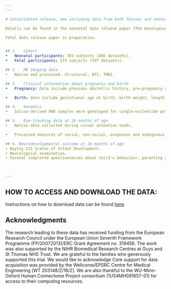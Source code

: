 ```yaml
---
---

# Consolidated release, now including data from both fetuses and neonates

Details can be found in the neonatal data release paper [The Developing Human Connectome Project Neonatal Data Release](https://pubmed.ncbi.nlm.nih.gov/35677357/).

Fetal data release paper in preparation.


## 1.	Cohort 
•	Neonatal participants: 783 subjects (886 datasets).  
•	Fetal participants: 273 subjects (297 datasets).

## 2.	MR Imaging data
•	Native and processed. Structural, DTI, fMRI.

## 3.	Clinical information about pregnancy and birth
•	Pregnancy: Data include previous obstetric history, pre-pregnancy and antenatal maternal conditions, medication. 

•	Birth: data include gestational age at birth, birth weight, length, and head circumference, presentation and mode of birth, medication required at delivery, nutrition and feeding, apgar scores at 1 and 5 min of age. For babies that were admitted to the intensive care unit, there are clinical details about their stay.

## 4.	Genomics
•	Saliva-derived DNA samples were genotyped for single-nucleotide polymorphisms and also processed for methylation analysis. 

## 5.	Eye-tracking data at 18 months of age
•	Native data collected during visual attention tasks. 

•	Processed measures of social, non-social, exogenous and endogenous attention.

## 6. Neurodevelopmental outcome at 18 months of age
• Bayley-III Scales of Infant Development.
• Neurological examination.
• Parenal completed questionnaires about child's behaviour, parenting style and home environment. 



---
```





## HOW TO ACCESS AND DOWNLOAD THE DATA:
Instructions on how to download data can be found [here](https://biomedia.github.io/dHCP-release-notes/supplementary_files/Guidelines%20downloading%20data%20v3.pdf).



<!---
## News

<ul class="blog-index">
  {% for post in site.posts %}
    <li>
      <span class="date">{{ post.date }}</span>
      <h3><a href="{{ site.baseurl }}{{ post.url }}">{{ post.title }}</a></h3>
      {{ post.excerpt }}
    </li>
  {% endfor %}
</ul>
-->

## Acknowledgments

The research leading to these data has received funding from the European
Research Council under the European Union Seventh Framework Programme
(FP/20072013)/ERC Grant Agreement no. 319456. The work was also supported
by the NIHR Biomedical Research Centres at Guys and St Thomas NHS Trust.
We are grateful to the families who generously supported this trial. 
We would like to acknowledge Core support for data acquisition was provided 
by the Wellcome/EPSRC Centre for Medical Engineering [WT 203148/Z/16/Z]. We are
also thankful to the WU-Minn-Oxford Human Connectome Project consortium
(1U54MH091657-01) for access to their computing resources.




